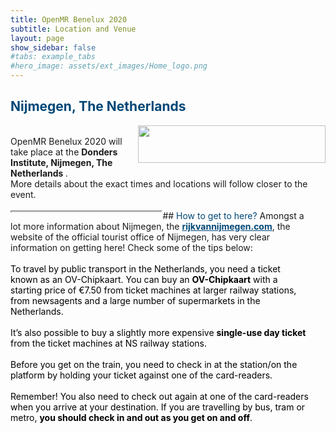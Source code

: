 ```yaml
---
title: OpenMR Benelux 2020
subtitle: Location and Venue
layout: page
show_sidebar: false
#tabs: example_tabs
#hero_image: assets/ext_images/Home_logo.png
---
```


<!-- ## Location and venue information -->

## <span style="color:#004777"> Nijmegen, The Netherlands </span> 

<img style="float: right;" src="../assets/ext_images/location-doodle.jpg" width="300" height="60"> 

<br>

<div style="text-align: left">OpenMR Benelux 2020 will take place at the <b> Donders Institute, Nijmegen, The Netherlands </b>. <br> More details about the exact times and locations will follow closer to the event.
<br>
<br>

<style>
.map-responsive{
    padding-bottom: 56.25%;
    padding-right: 5%; 
    height:0;
}
.map-responsive iframe{
    height:100%;
    width:50%;
    float: left;
}
.text-style{
    float: left;
}
.padding {
  padding-left: 0cm;
</style>

<div class="map-responsive">
    <iframe src="https://www.google.com/maps/embed?pb=!1m18!1m12!1m3!1d7284.6116696731115!2d5.854683034990987!3d51.818830478283964!2m3!1f0!2f0!3f0!3m2!1i1024!2i768!4f13.1!3m3!1m2!1s0x47c708eeef1a7ddf%3A0x3383a57205a4a83e!2sDonders!5e0!3m2!1snl!2sbe!4v1565820333583!5m2!1snl!2sbe" width="300" height="450" allowfullscreen frameborder="100"></iframe>
    ## <span style="color:#004777"> How to get to here? </span> 
    Amongst a lot more information about Nijmegen, the <b><a href="https://en.visitnijmegen.com/traveller-information/getting-here" style="color:#004777">rijkvannijmegen.com</a></b>, the website of the official tourist office of Nijmegen, has very clear information on getting here! Check some of the tips below:
    <div style="color:#000000">
         <br>
        <div class="padding" style="text-align: left;">To travel by public transport in the Netherlands, you need a ticket known as an OV-Chipkaart. You can buy an <b>OV-Chipkaart</b> with a starting price of €7.50 from ticket machines at larger railway stations, from newsagents and a large number of supermarkets in the Netherlands.</div>
        <br>
        <div class="padding" style="text-align: left;">It’s also possible to buy a slightly more expensive <b>single-use day ticket</b> from the ticket machines at NS railway stations.</div>
        <br>
        <div class="padding" style="text-align: left;">Before you get on the train, you need to check in at the station/on the platform by holding your ticket against one of the card-readers.</div>
        <br>
        <div class="padding" style="text-align: left;">Remember! You also need to check out again at one of the card-readers when you arrive at your destination. If you are travelling by bus, tram or metro, <b>you should check in and out as you get on and off</b>.</div>
    </div>
    </p>
</div>






